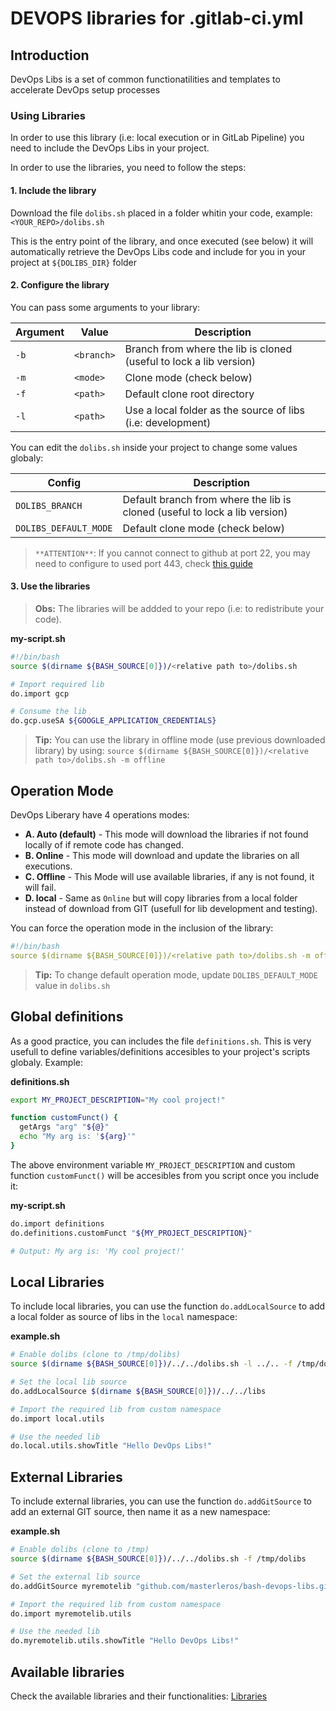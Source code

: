 # DEVOPS libraries for .gitlab-ci.yml #

## Introduction
DevOps Libs is a set of common functionatilities and templates to accelerate DevOps setup processes

### Using Libraries
In order to use this library (i.e: local execution or in GitLab Pipeline) you need to include the DevOps Libs in your project.

In order to use the libraries, you need to follow the steps:

#### 1. Include the library
Download the file `dolibs.sh` placed in a folder whitin your code, example: `<YOUR_REPO>/dolibs.sh`

This is the entry point of the library, and once executed (see below) it will automatically retrieve the DevOps Libs code and include for you in your project at `${DOLIBS_DIR}` folder

#### 2. Configure the library

You can pass some arguments to your library:

|Argument|Value|Description|
|-|-|-|
|`-b`|`<branch>`|Branch from where the lib is cloned (useful to lock a lib version)|
|`-m`|`<mode>`|Clone mode (check below)|
|`-f`|`<path>`|Default clone root directory|
|`-l`|`<path>`|Use a local folder as the source of libs (i.e: development)|

You can edit the `dolibs.sh` inside your project to change some values globaly:

|Config|Description|
|-|-|
|`DOLIBS_BRANCH`|Default branch from where the lib is cloned (useful to lock a lib version)|
|`DOLIBS_DEFAULT_MODE`|Default clone mode (check below)|

> `**ATTENTION**`: If you cannot connect to github at port 22, you may need to configure to used port 443, check [this guide](https://help.github.com/en/github/authenticating-to-github/using-ssh-over-the-https-port)

#### 3. Use the libraries
> **Obs:** The libraries will be addded to your repo (i.e: to redistribute your code).

**my-script.sh**
``` sh
#!/bin/bash
source $(dirname ${BASH_SOURCE[0]})/<relative path to>/dolibs.sh

# Import required lib
do.import gcp

# Consume the lib
do.gcp.useSA ${GOOGLE_APPLICATION_CREDENTIALS}
```

> **Tip:** You can use the library in offline mode (use previous downloaded library) by using: `source $(dirname ${BASH_SOURCE[0]})/<relative path to>/dolibs.sh -m offline`

## Operation Mode
DevOps Liberary have 4 operations modes:

  - **A. Auto (default)** - This mode will download the libraries if not found locally of if remote code has changed.
  - **B. Online** - This mode will download and update the libraries on all executions.
  - **C. Offline** - This Mode will use available libraries, if any is not found, it will fail.
  - **D. local** - Same as `Online` but will copy libraries from a local folder instead of download from GIT (usefull for lib development and testing).

You can force the operation mode in the inclusion of the library:
``` yaml
#!/bin/bash
source $(dirname ${BASH_SOURCE[0]})/<relative path to>/dolibs.sh -m offline # or online
```
> **Tip:** To change default operation mode, update `DOLIBS_DEFAULT_MODE` value in `dolibs.sh`

## Global definitions
As a good practice, you can includes the file `definitions.sh`. This is very usefull to define variables/definitions accesibles to your project's scripts globaly. Example:

**definitions.sh**
``` sh
export MY_PROJECT_DESCRIPTION="My cool project!"

function customFunct() {
  getArgs "arg" "${@}"
  echo "My arg is: '${arg}'"
}
```

The above environment variable `MY_PROJECT_DESCRIPTION` and custom function `customFunct()` will be accesibles from you script once you include it:

**my-script.sh**
``` sh
do.import definitions
do.definitions.customFunct "${MY_PROJECT_DESCRIPTION}"

# Output: My arg is: 'My cool project!'
```

## Local Libraries

To include local libraries, you can use the function `do.addLocalSource` to add a local folder as source of libs in the `local` namespace:

**example.sh**
``` sh
# Enable dolibs (clone to /tmp/dolibs)
source $(dirname ${BASH_SOURCE[0]})/../../dolibs.sh -l ../.. -f /tmp/dolibs

# Set the local lib source
do.addLocalSource $(dirname ${BASH_SOURCE[0]})/../../libs

# Import the required lib from custom namespace
do.import local.utils

# Use the needed lib
do.local.utils.showTitle "Hello DevOps Libs!"
```

## External Libraries

To include external libraries, you can use the function `do.addGitSource` to add an external GIT source, then name it as a new namespace:

**example.sh**
``` sh
# Enable dolibs (clone to /tmp)
source $(dirname ${BASH_SOURCE[0]})/../../dolibs.sh -f /tmp/dolibs

# Set the external lib source
do.addGitSource myremotelib "github.com/masterleros/bash-devops-libs.git" master

# Import the required lib from custom namespace
do.import myremotelib.utils

# Use the needed lib
do.myremotelib.utils.showTitle "Hello DevOps Libs!"
```

## Available libraries
Check the available libraries and their functionalities: [Libraries](libs/README.md)

